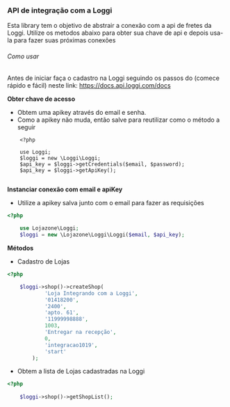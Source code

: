 ### API de integração com a Loggi

Esta library tem o objetivo de abstrair a conexão com a api de fretes da Loggi.
Utilize os metodos abaixo para obter sua chave de api e depois usa-la para fazer suas próximas conexões

###### Como usar

Antes de iniciar faça o cadastro na Loggi seguindo os passos do (comece rápido e fácil) neste link:
https://docs.api.loggi.com/docs

__Obter chave de acesso__
- Obtem uma apikey através do email e senha.
- Como a apikey não muda, então salve para reutilizar como o método a seguir

````
    <?php
    
    use Loggi;
    $loggi = new \Loggi\Loggi; 
    $api_key = $loggi->getCredentials($email, $password); 
    $api_key = $loggi->getApiKey(); 
    
````

__Instanciar conexão com email e apiKey__ 
- Utilize a apikey salva junto com o email para fazer as requisições    
    
```php
<?php
     
    use Lojazone\Loggi;
    $loggi = new \Lojazone\Loggi\Loggi($email, $api_key);
````
 
__Métodos__
- Cadastro de Lojas
  
```php
<?php

    $loggi->shop()->createShop(
            'Loja Integrando com a Loggi',
            '01418200',
            '2400',
            'apto. 61',
            '11999998888',
            1003,
            'Entregar na recepção',
            0,
            'integracao1019',
            'start'
        );  
```
         
- Obtem a lista de Lojas cadastradas na Loggi

```php
<?php
    
    $loggi->shop()->getShopList();
```
    
        
